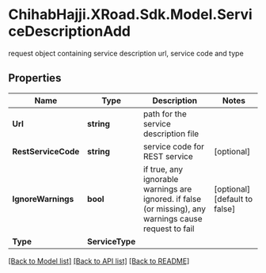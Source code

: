 # ChihabHajji.XRoad.Sdk.Model.ServiceDescriptionAdd
request object containing service description url, service code and type

## Properties

Name | Type | Description | Notes
------------ | ------------- | ------------- | -------------
**Url** | **string** | path for the service description file | 
**RestServiceCode** | **string** | service code for REST service | [optional] 
**IgnoreWarnings** | **bool** | if true, any ignorable warnings are ignored. if false (or missing), any warnings cause request to fail | [optional] [default to false]
**Type** | **ServiceType** |  | 

[[Back to Model list]](../README.md#documentation-for-models) [[Back to API list]](../README.md#documentation-for-api-endpoints) [[Back to README]](../README.md)

